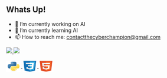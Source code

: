 ## Whats Up! 

- 🔭 I’m currently working on AI
- 🌱 I’m currently learning AI
- 📫 How to reach me: contactthecyberchampion@gmail.com

<div>
  <a href="https://beacons.ai/TheCyberChampion">
  <img height="180em" src="https://github-readme-stats.vercel.app/api?username=TheCyberChampion&show_icons=true&theme=dark&include_all_commits=true&count_private=true"/>
  <img height="180em" src="https://github-readme-stats.vercel.app/api/top-langs/?username=TheCyberChampion&layout=compact&langs_count=16&theme=dark"/>
</div>
  
<div style="display: inline_block"><br>
  <img align="center" alt="TheCyber-Python" height="30" width="40" src="https://raw.githubusercontent.com/devicons/devicon/master/icons/python/python-original.svg">
  <img align="center" alt="TheCyber-CSS" height="30" width="40" src="https://raw.githubusercontent.com/devicons/devicon/master/icons/css3/css3-original.svg">
  <img align="center" alt="TheCyber-HTML" height="30" width="40" src="https://raw.githubusercontent.com/devicons/devicon/master/icons/html5/html5-original.svg">
  
##
  
  
